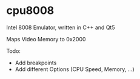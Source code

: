 # cpu8008
Intel 8008 Emulator, written in C++ and Qt5

Maps Video Memory to 0x2000

Todo:
- Add breakpoints
- Add different Options (CPU Speed, Memory, ...)
